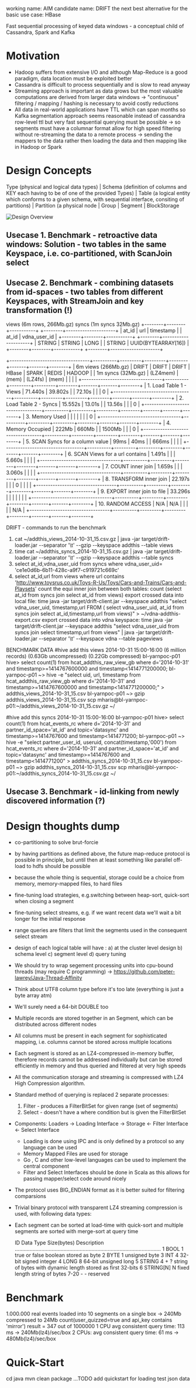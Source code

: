 working name: AIM
candidate name: DRIFT
the next best alternative for the basic use case: HBase

Fast sequential processing of keyed data windows - a conceptual child of Cassandra, Spark and Kafka

Motivation
==========
* Hadoop suffers from extensive I/O and although Map-Reduce is a good paradigm, data location must be exploited better 
* Cassandra is difficult to process sequentially and is slow to read anyway
* Streaming approach is important as data grows but the most valuable computations are derived from larger data windows
  -> "continuous" filtering / mapping / hashing is necessary to avoid costly reductions
* All data in real-world applications have TTL which can span months so Kafka segmentation approach seems reasonable 
  instead of cassandra row-level ttl but very fast sequential querying must be possible 
  -> so segments must have a columnar format allow for high speed filtering without re-streaming the data to a remote process 
  -> sending the mappers to the data rather then loading the data and then mapping like in Hadoop or Spark


Design Concepts
===============================
 Type       (physical and logical data types)
   |
Schema      (definition of columns and KEY each having to be of one of the provided Types)
   |
Table       (a logical entity which conforms to a given schema, with sequential interface, consiting of partitions)
   |
Partition   (a physical node 
   |
Group
   |
Segment
   |
BlockStorage

![Design Overview](https://dl.dropboxusercontent.com/u/15048579/drift.svg "Design Overview")

Usecase 1. Benchmark - retroactive data windows: Solution - two tables in the same Keyspace, i.e. co-partitioned, with ScanJoin select 
---------------------------------------------------------------------------------------------------------------------------------------

Usecase 2. Benchmark - combining datasets from id-spaces - two tables from different Keyspaces, with StreamJoin and key transformation (!) 
-------------------------------------------------------------------------------------------------------------------------------------------

views       (6m rows, 266Mb.gz)         syncs         (1m syncs 32Mb.gz)
+--------+--------+-----------+         +--------+---------------------+
| at_id  | url    | timestamp |         | at_id  | vdna_user_id        |
+--------+--------+-----------+         +--------+---------------------+
| STRING | STRING | LONG      |         | STRING | UUID(BYTEARRAY[16]) |
+--------+--------+-----------+         +--------+---------------------+

+----------------------------------+----------+---------+---------+--------+-------+-------+--------+
| 6m views (266Mb.gz)              | DRIFT    | DRIFT   | DRIFT   | HBase  | SPARK | REDIS | HADOOP |
| 1m syncs (32Mb.gz)               | (LZ4mem) | (mem)   | (LZ4fs) | (mem)  |       |       |        |
+----------------------------------+----------+---------+---------+--------+-------+-------+--------+
| 1. Load Table 1 - Views          | 71.440s  | 39.802s |         | 72.10s |       |       | 0      |
+----------------------------------+----------+---------+---------+--------+-------+-------+--------+
| 2. Load Table 2 - Syncs          | 15.552s  | 13.01s  |         | 13.56s |       |       | 0      |
+----------------------------------+----------+---------+---------+--------+-------+-------+--------+
| 3. Memory Used                   |          |         |         |        |       |       | 0      |
+----------------------------------+----------+---------+---------+--------+-------+-------+--------+
| 4. Memory Occupied               | 222Mb    | 660Mb   |         | 1500Mb |       |       | 0      |
+----------------------------------+----------+---------+---------+--------+-------+-------+--------+
| 5. SCAN Syncs for a column value | 99ms     | 40ms    |         | 666ms  |       |       |        |
+----------------------------------+----------+---------+---------+--------+-------+-------+--------+
| 6. SCAN Views for a url contains | 1.491s   |         |         | 5.660s |       |       |        |
+----------------------------------+----------+---------+---------+--------+-------+-------+--------+
| 7. COUNT inner join              | 1.659s   |         |         | 3.060s |       |       |        |
+----------------------------------+----------+---------+---------+--------+-------+-------+--------+
| 8. TRANSFORM inner join          | 22.197s  |         |         | 0      |       |       |        |
+----------------------------------+----------+---------+---------+--------+-------+-------+--------+
| 9. EXPORT inner join to file     | 33.296s  |         |         |        |       |       |        |
+----------------------------------+----------+---------+---------+--------+-------+-------+--------+
| 10. RANDOM ACCESS                | N/A      | N/A     |         |        |       |       | N/A    |
+----------------------------------+----------+---------+---------+--------+-------+-------+--------+

DRIFT - commands to run the benchmark
1. cat ~/addthis_views_2014-10-31_15.csv.gz | java -jar target/drift-loader.jar --separator '\t' --gzip --keyspace addthis --table views
2. time cat ~/addthis_syncs_2014-10-31_15.csv.gz | java -jar target/drift-loader.jar --separator '\t' --gzip --keyspace addthis --table syncs
5. select at_id,vdna_user_uid from syncs where vdna_user_uid= 'ce1e0d6b-6b11-428c-a9f7-c919721c669c'
6. select at_id,url from views where url contains 'http://www.toysrus.co.uk/Toys-R-Us/Toys/Cars-and-Trains/Cars-and-Playsets'
count the equi inner join between both tables: count (select at_id from syncs join select at_id from views)
export crossed data into local file: time java -jar target/drift-client.jar --keyspace addthis "select vdna_user_uid, timestamp,url FROM ( select vdna_user_uid, at_id from syncs join select at_id,timestamp,url from views)" > ~/vdna-addthis-export.csv
export crossed data into vdna keyspace: time java -jar target/drift-client.jar --keyspace addthis "select vdna_user_uid from syncs join select timestamp,url from views" | java -jar target/drift-loader.jar --separator '\t' --keyspace vdna --table pageviews

BENCHMARK DATA 
#hive add this views  2014-10-31 15:00-16:00 (6 million records) (0.63Gb uncompressed) (0.22Gb compressed)
bl-yarnpoc-p01 hive> select count(1) from hcat_addthis_raw_view_gb where d='2014-10-31' and timestamp>=1414767600000 and timestamp<1414771200000;
bl-yarnpoc-p01 ~> hive -e "select uid, url, timestamp from hcat_addthis_raw_view_gb where d='2014-10-31' and timestamp>=1414767600000 and timestamp<1414771200000;" > addthis_views_2014-10-31_15.csv
bl-yarnpoc-p01 ~> gzip addthis_views_2014-10-31_15.csv
scp mharis@bl-yarnpoc-p01:~/addthis_views_2014-10-31_15.csv.gz ~/

#hive add this syncs  2014-10-31 15:00-16:00
bl-yarnpoc-p01 hive> select count(1) from hcat_events_rc where d='2014-10-31' and partner_id_space='at_id' and topic='datasync' and timestamp>=1414767600 and timestamp<1414771200;
bl-yarnpoc-p01 ~> hive -e "select partner_user_id, useruid, concat(timestamp,'000') from hcat_events_rc where d='2014-10-31' and partner_id_space='at_id' and topic='datasync' and timestamp>=1414767600 and timestamp<1414771200" > addthis_syncs_2014-10-31_15.csv
bl-yarnpoc-p01 ~> gzip addthis_syncs_2014-10-31_15.csv
scp mharis@bl-yarnpoc-p01:~/addthis_syncs_2014-10-31_15.csv.gz ~/


Usecase 3. Benchmark - id-linking from newly discovered information (?) 
---------------------------------------------------------------------------------------------------------------------------------------

Design thoughts dump
================================================================================================= 
* co-partitioning to solve brut-forcie
* by having partitions as defined above, the future map-reduce protocol is possible in principle, but until then at least something like parallel off-load to hdfs should be possible 
* because the whole thing is sequential, storage could be a choice from memory, memory-mapped files, to hard files
* fine-tuning load strategies, e.g.switching between heap-sort, quick-sort when closing a segment
* fine-tuning select streams, e.g. if we want recent data we'll wait a bit longer for the initial response
* range queries are filters that limit the segments used in the consequent select stream
* design of each logical table will have : a) at the cluster level design b) schema level c) segment level d) query tuning
* We should try to wrap segement processing units into cpu-bound threads (may require C programming) 
    -> https://github.com/peter-lawrey/Java-Thread-Affinity
* Think about UTF8 column type before it's too late (everything is just a byte array atm)
* We'll surely need a 64-bit DOUBLE too
* Multiple records are stored together in an Segment, which can be distributed across different nodes
* All columns must be present in each segment for sophisticated mapping, i.e. columns cannot be stored across multiple locations
* Each segment is stored as an LZ4-compressed in-memory buffer, therefore records cannot be addressed individually but can be 
  stored efficiently in memory and thus queried and filtered at very high speeds
* All the communication storage and streaming is compressed with LZ4 High Compression algorithm.
* Standard method of querying is replaced 2 separate processes: 
  1. Filter - produces a FilterBitSet for given range (set of segments)
  2. Select - doesn't have a where condition but is given the FilterBitSet  
* Components: Loaders -> Loading Interface -> Storage <- Filter Interface <- Select Interface 
  - Loading is done using IPC and is only defined by a protocol so any language can be used 
  - Memory Mapped Files are used for storage 
  - Go , C and other low-level languages can be used to implement the central component
  - Filter and Select Interfaces should be done in Scala as this allows for passing mapper/select code around nicely
* The protocol uses BIG_ENDIAN format as it is better suited for filtering comparsions 
* Trivial binary protocol with transparent LZ4 streaming compression is used, with following data types:
* Each segment can be sorted at load-time with quick-sort and multiple segments are sorted with merge-sort at query time

    ID  Data Type      Size(bytes)      Description
    ...................................................................................................
    1   BOOL            1               true or false boolean stored as byte
    2   BYTE            1               unsigned byte
    3   INT             4               32-bit signed integer
    4   LONG            8               64-bit unsigned long
    5   STRING          4 + ?           string of bytes with dynamic length stored as first 32-bits
    6   STRING[N]       N               fixed length string of bytes
    7-20   -            -               reserved


Benchmark
======================
1.000.000 real events loaded into 10 segments on a single box -> 240Mb compressed to 24Mb
count(user_quizzed=true and api_key contains 'mirror')
result = 347 out of 1000000
1 CPU avg consistent query time: 113 ms -> 240Mb(lz4)/sec/box
2 CPUs: avg consistent query time: 61 ms -> 480Mb(lz4)/sec/box


Quick-Start
===========
cd java
mvn clean package
...TODO add quickstart for loading test json data

